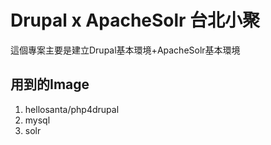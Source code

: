 # Drupal x ApacheSolr 台北小聚

這個專案主要是建立Drupal基本環境+ApacheSolr基本環境

## 用到的Image
1. hellosanta/php4drupal
2. mysql
3. solr

